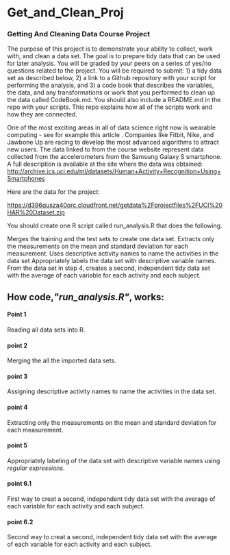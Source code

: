 # Get_and_Clean_Proj
### Getting And Cleaning Data Course Project
The purpose of this project is to demonstrate your ability to collect, work with, and clean a data set. The goal is to prepare tidy data that can be used for later analysis. You will be graded by your peers on a series of yes/no questions related to the project. You will be required to submit: 1) a tidy data set as described below, 2) a link to a Github repository with your script for performing the analysis, and 3) a code book that describes the variables, the data, and any transformations or work that you performed to clean up the data called CodeBook.md. You should also include a README.md in the repo with your scripts. This repo explains how all of the scripts work and how they are connected.

One of the most exciting areas in all of data science right now is wearable computing - see for example this article . Companies like Fitbit, Nike, and Jawbone Up are racing to develop the most advanced algorithms to attract new users. The data linked to from the course website represent data collected from the accelerometers from the Samsung Galaxy S smartphone. A full description is available at the site where the data was obtained:
http://archive.ics.uci.edu/ml/datasets/Human+Activity+Recognition+Using+Smartphones

Here are the data for the project:

https://d396qusza40orc.cloudfront.net/getdata%2Fprojectfiles%2FUCI%20HAR%20Dataset.zip

You should create one R script called run_analysis.R that does the following.

Merges the training and the test sets to create one data set.
Extracts only the measurements on the mean and standard deviation for each measurement.
Uses descriptive activity names to name the activities in the data set
Appropriately labels the data set with descriptive variable names.
From the data set in step 4, creates a second, independent tidy data set with the average of each variable for each activity and each subject.

## How code,_"run_analysis.R"_, works:
#### Point 1
Reading all data sets into R.

#### point 2
Merging the all the imported data sets.

#### point 3
Assigning descriptive activity names to name the activities in the data set.

#### point 4
Extracting only the measurements on the mean and standard deviation for each measurement.

#### point 5
Appropriately labeling of the data set with descriptive variable names using _regular expressions_.

#### point 6.1
First way to creat a second, independent tidy data set with the average of each variable for each activity and each subject.

#### point 6.2
Second way to creat a second, independent tidy data set with the average of each variable for each activity and each subject.
